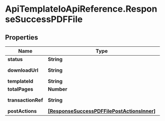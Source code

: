 # ApiTemplateIoApiReference.ResponseSuccessPDFFile

## Properties

Name | Type | Description | Notes
------------ | ------------- | ------------- | -------------
**status** | **String** | Status | [optional] 
**downloadUrl** | **String** | Download URL | [optional] 
**templateId** | **String** | Template ID | [optional] 
**totalPages** | **Number** | Page count | [optional] 
**transactionRef** | **String** | Transaction reference | [optional] 
**postActions** | [**[ResponseSuccessPDFFilePostActionsInner]**](ResponseSuccessPDFFilePostActionsInner.md) |  | [optional] 


